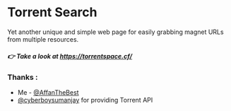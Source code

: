 # Torrent Search 
Yet another unique and simple web page for easily grabbing magnet URLs from multiple resources.

##### 👉 Take a look at https://torrentspace.cf/

### Thanks :
* Me - [@AffanTheBest](https://github.com/AffanTheBest)
* [@cyberboysumanjay](https://github.com/cyberboysumanjay) for providing Torrent API

